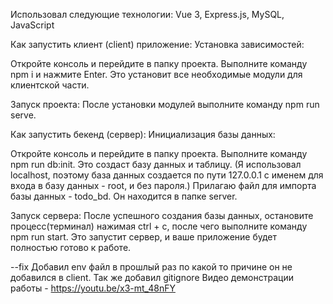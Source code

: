 Использовал следующие технологии: Vue 3, Express.js, MySQL, JavaScript

Как запустить клиент (client) приложение:
Установка зависимостей:

Откройте консоль и перейдите в папку проекта.
Выполните команду npm i и нажмите Enter. Это установит все необходимые модули для клиентской части.

Запуск проекта:
После установки модулей выполните команду npm run serve.

Как запустить бекенд (сервер):
Инициализация базы данных:

Откройте консоль и перейдите в папку проекта.
Выполните команду npm run db:init. Это создаст базу данных и таблицу. (Я использовал localhost, поэтому база данных создается по пути 127.0.0.1 с именем для входа в базу данных - root, и без пароля.)
Прилагаю файл для импорта базы данных - todo_bd. Он находится в папке server.

Запуск сервера:
После успешного создания базы данных, остановите процесс(терминал) нажимая ctrl + c, после чего выполните команду npm run start. Это запустит сервер, и ваше приложение будет полностью готово к работе.

--fix
Добавил env файл в прошлый раз по какой то причине он не добавился в client. 
Так же добавил gitignore
Видео демонстрации работы - https://youtu.be/x3-mt_48nFY